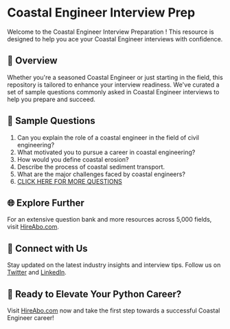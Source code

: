 # Coastal Engineer Interview Prep

Welcome to the Coastal Engineer Interview Preparation ! This resource is designed to help you ace your Coastal Engineer interviews with confidence.

## 🚀 Overview

Whether you're a seasoned Coastal Engineer or just starting in the field, this repository is tailored to enhance your interview readiness. We've curated a set of sample questions commonly asked in Coastal Engineer interviews to help you prepare and succeed.

## 📝 Sample Questions

1. Can you explain the role of a coastal engineer in the field of civil engineering?
2. What motivated you to pursue a career in coastal engineering?
3. How would you define coastal erosion?
4. Describe the process of coastal sediment transport.
5. What are the major challenges faced by coastal engineers?
6. [CLICK HERE FOR MORE QUESTIONS](https://hireabo.com/job/3_0_12/Coastal%20Engineer)

## 🌐 Explore Further

For an extensive question bank and more resources across 5,000 fields, visit [HireAbo.com](https://www.hireabo.com).

## 📱 Connect with Us

Stay updated on the latest industry insights and interview tips. Follow us on [Twitter](https://twitter.com/hireabo) and [LinkedIn](https://www.linkedin.com/in/hire-abo-3609972a8/).

## 🚀 Ready to Elevate Your Python Career?

Visit [HireAbo.com](https://www.hireabo.com) now and take the first step towards a successful Coastal Engineer career!